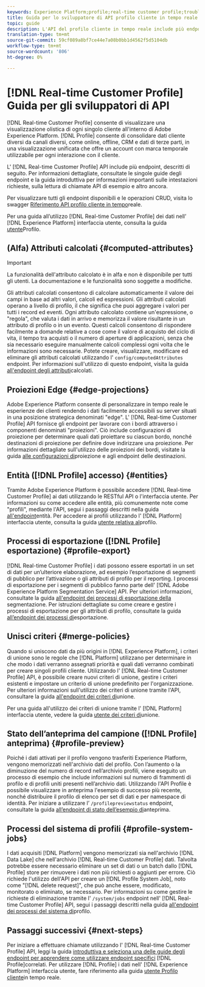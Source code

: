 ```yaml
---
keywords: Experience Platform;profile;real-time customer profile;troubleshooting;API;unified profile;Unified Profile;unified;Profile;rtcp;enable profile;Enable profile
title: Guida per lo sviluppatore di API profilo cliente in tempo reale
topic: guide
description: L'API del profilo cliente in tempo reale include più endpoint, descritti di seguito.
translation-type: tm+mt
source-git-commit: 59cf089a8bf7ce44e7a08b0bb1d4562f5d5104db
workflow-type: tm+mt
source-wordcount: '806'
ht-degree: 0%

---
```



# [!DNL Real-time Customer Profile] Guida per gli sviluppatori di API

[!DNL Real-time Customer Profile] consente di visualizzare una visualizzazione olistica di ogni singolo cliente all&#39;interno di Adobe Experience Platform. [!DNL Profile] consente di consolidare dati cliente diversi da canali diversi, come online, offline, CRM e dati di terze parti, in una visualizzazione unificata che offre un account con marca temporale utilizzabile per ogni interazione con il cliente.

L&#39; [!DNL Real-time Customer Profile] API include più endpoint, descritti di seguito. Per informazioni dettagliate, consultate le singole guide degli endpoint e la guida [](getting-started.md) introduttiva per informazioni importanti sulle intestazioni richieste, sulla lettura di chiamate API di esempio e altro ancora.

Per visualizzare tutti gli endpoint disponibili e le operazioni CRUD, visita lo swagger [Riferimento API profilo cliente in tempo](https://www.adobe.io/apis/experienceplatform/home/api-reference.html#!acpdr/swagger-specs/real-time-customer-profile.yaml)reale.

Per una guida all’utilizzo [!DNL Real-time Customer Profile] dei dati nell’ [!DNL Experience Platform] interfaccia utente, consulta la guida [utente](../ui/user-guide.md)Profilo.

## (Alfa) Attributi calcolati {#computed-attributes}

>[!IMPORTANT]
>
>La funzionalità dell&#39;attributo calcolato è in alfa e non è disponibile per tutti gli utenti. La documentazione e le funzionalità sono soggette a modifiche.

Gli attributi calcolati consentono di calcolare automaticamente il valore dei campi in base ad altri valori, calcoli ed espressioni. Gli attributi calcolati operano a livello di profilo, il che significa che puoi aggregare i valori per tutti i record ed eventi. Ogni attributo calcolato contiene un&#39;espressione, o &quot;regola&quot;, che valuta i dati in arrivo e memorizza il valore risultante in un attributo di profilo o in un evento. Questi calcoli consentono di rispondere facilmente a domande relative a cose come il valore di acquisto del ciclo di vita, il tempo tra acquisti o il numero di aperture di applicazioni, senza che sia necessario eseguire manualmente calcoli complessi ogni volta che le informazioni sono necessarie. Potete creare, visualizzare, modificare ed eliminare gli attributi calcolati utilizzando l&#39; `config/computedAttributes` endpoint. Per informazioni sull&#39;utilizzo di questo endpoint, visita la guida [all&#39;endpoint degli attributi](computed-attributes.md)calcolati.

## Proiezioni Edge {#edge-projections}

Adobe Experience Platform consente di personalizzare in tempo reale le esperienze dei clienti rendendo i dati facilmente accessibili su server situati in una posizione strategica denominati &quot;edge&quot;. L&#39; [!DNL Real-time Customer Profile] API fornisce gli endpoint per lavorare con i bordi attraverso i componenti denominati &quot;proiezioni&quot;. Ciò include configurazioni di proiezione per determinare quali dati proiettare su ciascun bordo, nonché destinazioni di proiezione per definire dove indirizzare una proiezione. Per informazioni dettagliate sull&#39;utilizzo delle proiezioni dei bordi, visitate la guida [alle configurazioni di](edge-projections.md)proiezione e agli endpoint delle destinazioni.

## Entità ([!DNL Profile] accesso) {#entities}

Tramite Adobe Experience Platform è possibile accedere [!DNL Real-time Customer Profile] ai dati utilizzando le RESTful API o l&#39;interfaccia utente. Per informazioni su come accedere alle entità, più comunemente note come &quot;profili&quot;, mediante l&#39;API, segui i passaggi descritti nella guida [all&#39;endpoint](entities.md)entità. Per accedere ai profili utilizzando l&#39; [!DNL Platform] interfaccia utente, consulta la guida [utente relativa al](../ui/user-guide.md)profilo.

## Processi di esportazione ([!DNL Profile] esportazione) {#profile-export}

[!DNL Real-time Customer Profile] i dati possono essere esportati in un set di dati per un’ulteriore elaborazione, ad esempio l’esportazione di segmenti di pubblico per l’attivazione o gli attributi di profilo per il reporting. I processi di esportazione per i segmenti di pubblico fanno parte dell&#39; [!DNL Adobe Experience Platform Segmentation Service] API. Per ulteriori informazioni, consultate la guida [all&#39;endpoint dei processi di esportazione della](../../profile/api/export-jobs.md) segmentazione. Per istruzioni dettagliate su come creare e gestire i processi di esportazione per gli attributi di profilo, consultate la guida [all’endpoint dei processi di](export-jobs.md)esportazione.

## Unisci criteri {#merge-policies}

Quando si uniscono dati da più origini in [!DNL Experience Platform], i criteri di unione sono le regole che [!DNL Platform] utilizzano per determinare in che modo i dati verranno assegnati priorità e quali dati verranno combinati per creare singoli profili cliente. Utilizzando l&#39; [!DNL Real-time Customer Profile] API, è possibile creare nuovi criteri di unione, gestire i criteri esistenti e impostare un criterio di unione predefinito per l&#39;organizzazione. Per ulteriori informazioni sull&#39;utilizzo dei criteri di unione tramite l&#39;API, consultare la guida [all&#39;endpoint dei criteri di](merge-policies.md)unione.

Per una guida all&#39;utilizzo dei criteri di unione tramite l&#39; [!DNL Platform] interfaccia utente, vedere la guida [utente dei criteri di](../ui/merge-policies.md)unione.

## Stato dell’anteprima del campione ([!DNL Profile] anteprima) {#profile-preview}

Poiché i dati attivati per il profilo vengono trasferiti  Experience Platform, vengono memorizzati nell&#39;archivio dati del profilo. Con l’aumento o la diminuzione del numero di record nell’archivio profili, viene eseguito un processo di esempio che include informazioni sul numero di frammenti di profilo e di profili uniti presenti nell’archivio dati. Utilizzando l&#39;API Profile è possibile visualizzare in anteprima l&#39;esempio di successo più recente, nonché distribuire il profilo di elenco per set di dati e per namespace di identità. Per iniziare a utilizzare l’ `/profilepreviewstatus` endpoint, consultate la guida [all’endpoint di stato dell’esempio di](preview-sample-status.md)anteprima.

## Processi del sistema di profili {#profile-system-jobs}

I dati acquisiti [!DNL Platform] vengono memorizzati sia nell&#39;archivio [!DNL Data Lake] che nell&#39;archivio [!DNL Real-time Customer Profile] dati. Talvolta potrebbe essere necessario eliminare un set di dati o un batch dallo [!DNL Profile] store per rimuovere i dati non più richiesti o aggiunti per errore. Ciò richiede l&#39;utilizzo dell&#39;API per creare un [!DNL Profile System Job], noto come &quot;[!DNL delete request]&quot;, che può anche essere, modificato, monitorato o eliminato, se necessario. Per informazioni su come gestire le richieste di eliminazione tramite l&#39; `/system/jobs` endpoint nell&#39; [!DNL Real-time Customer Profile] API, segui i passaggi descritti nella guida [all&#39;endpoint dei processi del sistema di](profile-system-jobs.md)profilo.

## Passaggi successivi {#next-steps}

Per iniziare a effettuare chiamate utilizzando l&#39; [!DNL Real-time Customer Profile] API, leggi la guida [introduttiva e seleziona una delle guide degli endpoint per apprendere come utilizzare endpoint specifici](getting-started.md) [!DNL Profile]correlati. Per utilizzare [!DNL Profile] i dati nell&#39; [!DNL Experience Platform] interfaccia utente, fare riferimento alla guida [utente Profilo cliente](../ui/user-guide.md)in tempo reale.